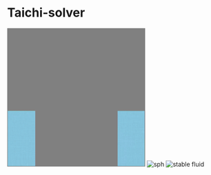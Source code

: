 # Taichi-solver
![flip](https://github.com/0Setsuna0/Taichi-solver/blob/main/fluid/flip/out.gif)
![sph](https://github.com/0Setsuna0/Taichi-solver/blob/main/fluid/sph/out.gif)
![stable fluid](https://github.com/0Setsuna0/Taichi-solver/blob/main/fluid/stable%20fluid/out.gif)
